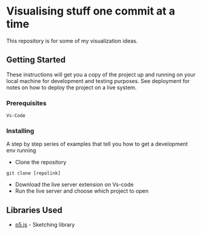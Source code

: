 # Visualising stuff one commit at a time

This repository is for some of my visualization ideas.

## Getting Started

These instructions will get you a copy of the project up and running on your local machine for development and testing purposes. See deployment for notes on how to deploy the project on a live system.

### Prerequisites

```
Vs-Code
```

### Installing

A step by step series of examples that tell you how to get a development env running

- Clone the repository
```
git clone [repolink]
```
- Download the live server extension on Vs-code
- Run the live server and choose which project to open

## Libraries Used

* [p5.js](https://p5js.org/) - Sketching library

